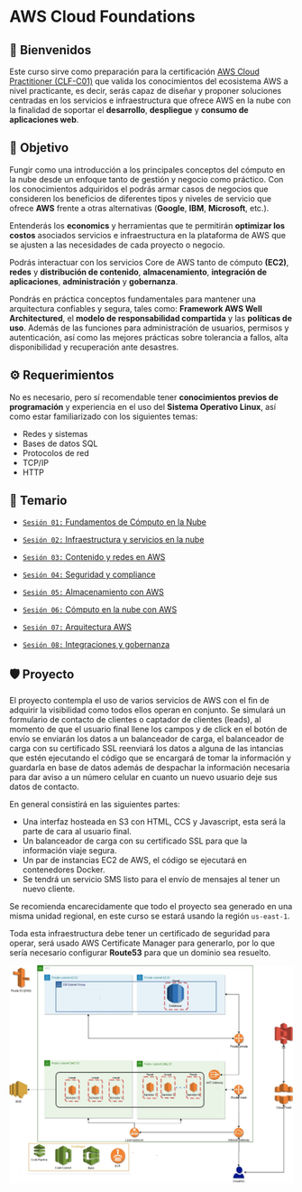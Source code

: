 # AWS Cloud Foundations

## :wave: Bienvenidos

Este curso sirve como preparación para la certificación [AWS Cloud Practitioner (CLF-C01)](https://aws.amazon.com/es/certification/certified-cloud-practitioner/) que valida los conocimientos del ecosistema AWS a nivel practicante, es decir, serás capaz de diseñar y proponer soluciones centradas en los servicios e infraestructura que ofrece AWS en la nube con la finalidad de soportar el **desarrollo**, **despliegue** y **consumo de aplicaciones web**.

## :dart: Objetivo

Fungir como una introducción a los principales conceptos del cómputo en la nube desde un enfoque tanto de gestión y negocio como práctico. Con los conocimientos adquiridos el podrás armar casos de negocios que consideren los beneficios de diferentes tipos y niveles de servicio que ofrece **AWS** frente a otras alternativas (**Google**, **IBM**, **Microsoft**, etc.).

Entenderás los **economics** y herramientas que te permitirán **optimizar los costos** asociados servicios e infraestructura en la plataforma de AWS que se ajusten a las necesidades de cada proyecto o negocio.

Podrás interactuar con los servicios Core de AWS tanto de cómputo **(EC2)**, **redes** y **distribución de contenido**, **almacenamiento**, **integración de aplicaciones**, **administración** y **gobernanza**.

Pondrás en práctica conceptos fundamentales para mantener una arquitectura confiables y segura, tales como: **Framework AWS Well Architectured**, el **modelo de responsabilidad compartida** y las **políticas de uso**. Además de las funciones para administración de usuarios, permisos y autenticación, así como las mejores prácticas sobre tolerancia a fallos, alta disponibilidad y recuperación ante desastres. 

## :gear: Requerimientos

No es necesario, pero sí recomendable tener **conocimientos previos de programación** y experiencia en el uso del **Sistema Operativo Linux**, así como estar familiarizado con los siguientes temas:

+ Redes y sistemas
+ Bases de datos SQL
+ Protocolos de red
+ TCP/IP
+ HTTP

## :bookmark_tabs: Temario
- [`Sesión 01:` Fundamentos de Cómputo en la Nube](https://github.com/beduExpert/AWS-Cloud-Foundations2020/tree/main/Sesi%C3%B3n%2001)

- [`Sesión 02:` Infraestructura y servicios en la nube](https://github.com/beduExpert/AWS-Cloud-Foundations2020/tree/main/Sesi%C3%B3n%2002)

- [`Sesión 03:` Contenido y redes en AWS](https://github.com/beduExpert/AWS-Cloud-Foundations2020/tree/main/Sesi%C3%B3n%2003)

- [`Sesión 04:` Seguridad y compliance](https://github.com/beduExpert/AWS-Cloud-Foundations2020/tree/main/Sesi%C3%B3n%2004)

- [`Sesión 05:` Almacenamiento con AWS](https://github.com/beduExpert/AWS-Cloud-Foundations2020/tree/main/Sesi%C3%B3n%2005)

- [`Sesión 06:` Cómputo en la nube con AWS](https://github.com/beduExpert/AWS-Cloud-Foundations2020/tree/main/Sesi%C3%B3n%2006)

- [`Sesión 07:` Arquitectura AWS](https://github.com/beduExpert/AWS-Cloud-Foundations2020/tree/main/Sesi%C3%B3n%2007)

- [`Sesión 08:` Integraciones y gobernanza](https://github.com/beduExpert/AWS-Cloud-Foundations2020/tree/main/Sesi%C3%B3n%2008)

## :shield: Proyecto

El proyecto contempla el uso de varios servicios de AWS con el fin de adquirir la visibilidad como todos ellos operan en conjunto.
Se simulará un formulario de contacto de clientes o captador de clientes (leads), al momento de que el usuario final llene los campos y de click en el botón de envío se enviarán los datos a un balanceador de carga, el balanceador de carga con su certificado SSL reenviará los datos a alguna de las intancias que estén ejecutando el código que se encargará de tomar la información y guardarla en base de datos además de despachar la información necesaria para dar aviso a un número celular en cuanto un nuevo usuario deje sus datos de contacto.

En general consistirá en las siguientes partes:

- Una interfaz hosteada en S3 con HTML, CCS y Javascript, esta será la parte de cara al usuario final.
- Un balanceador de carga con su certificado SSL para que la información viaje segura.
- Un par de instancias EC2 de AWS, el código se ejecutará en contenedores Docker.
- Se tendrá un servicio SMS listo para el envío de mensajes al tener un nuevo cliente.

Se recomienda encarecidamente que todo el proyecto sea generado en una misma unidad regional, en este curso se estará usando la región `us-east-1`.


Toda esta infraestructura debe tener un certificado de seguridad para operar, será usado AWS Certificate Manager para generarlo, por lo que sería necesario configurar **Route53** para que un dominio sea resuelto. 

<img src="assets/arquitectura-Infra.jpg">
